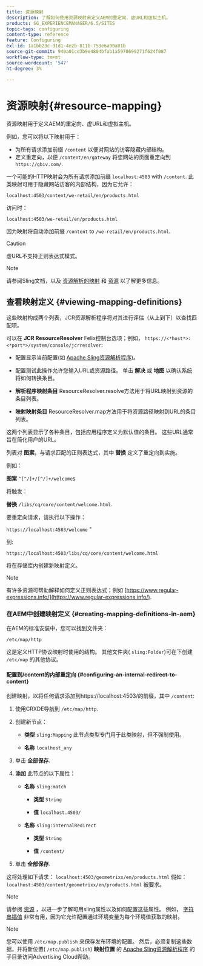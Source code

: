 ```yaml
---
title: 资源映射
description: 了解如何使用资源映射来定义AEM的重定向、虚URL和虚拟主机。
products: SG_EXPERIENCEMANAGER/6.5/SITES
topic-tags: configuring
content-type: reference
feature: Configuring
exl-id: 1a1bb23c-d1d1-4e2b-811b-753e6a90a01b
source-git-commit: 940a01cd3b9e4804bfab1a5970699271f624f087
workflow-type: tm+mt
source-wordcount: '547'
ht-degree: 3%

---
```


# 资源映射{#resource-mapping}

资源映射用于定义AEM的重定向、虚URL和虚拟主机。

例如，您可以将以下映射用于：

* 为所有请求添加前缀 `/content` 以便对网站的访客隐藏内部结构。
* 定义重定向，以便 `/content/en/gateway` 将您网站的页面重定向到 `https://gbiv.com/`.

一个可能的HTTP映射会为所有请求添加前缀 `localhost:4503` with `/content`. 此类映射可用于隐藏网站访客的内部结构，因为它允许：

`localhost:4503/content/we-retail/en/products.html`

访问时：

`localhost:4503/we-retail/en/products.html`

因为映射将自动添加前缀 `/content` to `/we-retail/en/products.html`.

>[!CAUTION]
>
>虚URL不支持正则表达式模式。

>[!NOTE]
>
>请参阅Sling文档，以及 [资源解析的映射](https://sling.apache.org/site/resources.html) 和 [资源](https://sling.apache.org/site/mappings-for-resource-resolution.html) 以了解更多信息。

## 查看映射定义 {#viewing-mapping-definitions}

这些映射构成两个列表，JCR资源解析程序将对其进行评估（从上到下）以查找匹配项。

可以在 **JCR ResourceResolver** Felix控制台选项；例如， `https://<*host*>:<*port*>/system/console/jcrresolver`:

* 配置显示当前配置(如 [Apache Sling资源解析程序](/help/overview/seo-and-url-management.md#etc-map))。

* 配置测试此操作允许您输入URL或资源路径。 单击 **解决** 或 **地图** 以确认系统将如何转换条目。

* **解析程序映射条目**
ResourceResolver.resolve方法用于将URL映射到资源的条目列表。

* **映射映射条目**
ResourceResolver.map方法用于将资源路径映射到URL的条目列表。

这两个列表显示了各种条目，包括应用程序定义为默认值的条目。 这些URL通常旨在简化用户的URL。

列表对 **图案**，与请求匹配的正则表达式，其中 **替换** 定义了重定向到实施。

例如：

**图案** `^[^/]+/[^/]+/welcome$`

将触发：

**替换** `/libs/cq/core/content/welcome.html`.

要重定向请求，请执行以下操作：

`https://localhost:4503/welcome` &quot;

到:

`https://localhost:4503/libs/cq/core/content/welcome.html`

将在存储库内创建新映射定义。

>[!NOTE]
>
>有许多资源可帮助解释如何定义正则表达式；例如 [https://www.regular-expressions.info/](https://www.regular-expressions.info/).

### 在AEM中创建映射定义 {#creating-mapping-definitions-in-aem}

在AEM的标准安装中，您可以找到文件夹：

`/etc/map/http`

这是定义HTTP协议映射时使用的结构。 其他文件夹( `sling:Folder`)可在下创建 `/etc/map` 的其他协议。

#### 配置到/content的内部重定向 {#configuring-an-internal-redirect-to-content}

创建映射，以将任何请求添加到https://localhost:4503/的前缀，其中 `/content`:

1. 使用CRXDE导航到 `/etc/map/http`.

1. 创建新节点：

   * **类型** `sling:Mapping`
此节点类型专门用于此类映射，但不强制使用。

   * **名称** `localhost_any`

1. 单击 **全部保存**.
1. **添加** 此节点的以下属性：

   * **名称** `sling:match`

      * **类型** `String`

      * **值** `localhost.4503/`
   * **名称** `sling:internalRedirect`

      * **类型** `String`

      * **值** `/content/`


1. 单击 **全部保存**.

这将处理如下请求：
`localhost:4503/geometrixx/en/products.html`
假如：
`localhost:4503/content/geometrixx/en/products.html`
被要求。

>[!NOTE]
>
>请参阅 [资源](https://sling.apache.org/site/mappings-for-resource-resolution.html) ，以进一步了解可用sling属性以及如何配置这些属性。
>例如， [字符串插值](https://sling.apache.org/documentation/the-sling-engine/mappings-for-resource-resolution.html#string-interpolation-for-etcmap) 非常有用，因为它允许配置通过环境变量为每个环境值获取的映射。

>[!NOTE]
>
>您可以使用 `/etc/map.publish` 来保存发布环境的配置。 然后，必须复制这些数据，并将新位置( `/etc/map.publish`) **映射位置** 的 [Apache Sling资源解析程序](/help/overview/seo-and-url-management.md#etc-map) 的子目录访问Advertising Cloud帮助。
